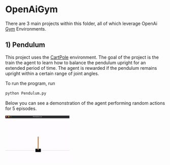 # OpenAiGym

There are 3 main projects within this folder, all of which leverage OpenAi [Gym](https://gym.openai.com) Environments.

## 1) Pendulum

This project uses the [CartPole](https://gym.openai.com/envs/CartPole-v1/) environment. The goal of the project is the train the agent to learn how to balance the pendulum upright for an extended period of time. The agent is rewarded if the pendulum remains upright within a certain range of joint angles.

To run the program, run

```bash
python Pendulum.py
```

Below you can see a demonstration of the agent performing random actions for 5 episodes.

<img src="https://github.com/jschultz299/ReinforcementLearning/blob/main/OpenAiGym/Images/Pendulum/Demo%20Environment.gif" width=40%>
